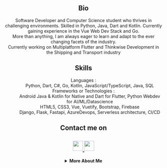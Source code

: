 

<!--
**ultimaterex/ultimaterex** is a ✨ _special_ ✨ repository because its `README.md` (this file) appears on your GitHub profile.

Here are some ideas to get you started:

- 🔭 I’m currently working on ...
- 🌱 I’m currently learning ...
- 👯 I’m looking to collaborate on ...
- 🤔 I’m looking for help with ...
- 💬 Ask me about ...
- 📫 How to reach me: ...
- 😄 Pronouns: ...
- ⚡ Fun fact: ...
-->


<html>
   <body>
      <h2 align="center">Bio</h2>
      <p align="center">
        Software Developer and Computer Science student who thrives in challenging environments. Skilled in Python, Java, Dart and Kotlin. Currently gaining experience in the Vue Web Dev Stack and Go.
        <br>
        More than anything, I am always eager to learn and adapt to the ever changing facets of the industry.
         <br>Currently working on Multiplatform Flutter and Thinkwise Development in the Shipping and Transport industry
        <br>
      </p>
      <h2 align="center">Skills</h2>
      <dl align="center">
         <dt>Languages :</dt>
         <dd>Python, Dart, C#, Go, Kotlin, JavaScript/TypeScript, Java, SQL</dd>
         <dt>Frameworks or Technologies :</dt>
         <dd>Android Java & Kotlin for Native and Dart for Flutter, Python Webdev for AI/ML/Datascience
           <br>
            HTML5, CSS3, Vue, Vuetify, Bootstrap, Firebase
           <br>
            Django, Flask, Fastapi, AzureDevops, Serverless architecture, CI/CD
         </dd>
      </dl>
      <h2 align="center">Contact me on</h2>
      <h2 align="center">
         <a href="https://www.linkedin.com/in/selbybaidjnath/">
         <img src="https://github.com/gauravghongde/social-icons/blob/master/PNG/Black/LinkedIN_black.png" width="32" height="32"/>
         </a>
         <a href="mailto:contact@serubii.com">
         <img src="https://github.com/gauravghongde/social-icons/blob/master/PNG/Black/Gmail_black.png" width="32" height="32"/>
         </a>
      </h2>
      <details align="center">
         <summary><b>More About Me</b><br></summary>
            <div>
               <b>
                  <h3>My Stats</h3>
                  <a href="https://github.com/gauravghongde/github-readme-stats/actions">
                  <img alt="My github stats" src="https://github-readme-stats.vercel.app/api?username=ultimaterex&theme=radical&count_private=true&hide=stars"/>
                  </a>
               </b>
            </div>
      </details>
   </body>
</html>
